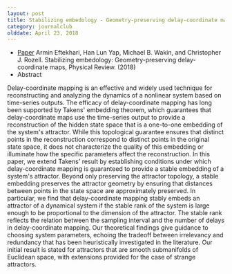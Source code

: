 ```yaml
---
layout: post
title: Stabilizing embedology - Geometry-preserving delay-coordinate maps (2018)
category: journalclub
olddate: April 23, 2018
---
```


* [Paper]({{site.url}}/journalclub/JCpapers/Eftekhair_Stabilizing_Embedology.pdf) Armin Eftekhari, Han Lun Yap, Michael B. Wakin, and Christopher J. Rozell. Stabilizing embedology: Geometry-preserving delay-coordinate maps, Physical Review. (2018)
* Abstract

Delay-coordinate mapping is an effective and widely used technique for reconstructing and analyzing the dynamics of a nonlinear system based on time-series outputs. The efficacy of delay-coordinate mapping has long been supported by Takens' embedding theorem, which guarantees that delay-coordinate maps use the time-series output to provide a reconstruction of the hidden state space that is a one-to-one embedding of the system's attractor. While this topological guarantee ensures that distinct points in the reconstruction correspond to distinct points in the original state space, it does not characterize the quality of this embedding or illuminate how the specific parameters affect the reconstruction. In this paper, we extend Takens' result by establishing conditions under which delay-coordinate mapping is guaranteed to provide a stable embedding of a system's attractor. Beyond only preserving the attractor topology, a stable embedding preserves the attractor geometry by ensuring that distances between points in the state space are approximately preserved. In particular, we find that delay-coordinate mapping stably embeds an attractor of a dynamical system if the stable rank of the system is large enough to be proportional to the dimension of the attractor. The stable rank reflects the relation between the sampling interval and the number of delays in delay-coordinate mapping. Our theoretical findings give guidance to choosing system parameters, echoing the tradeoff between irrelevancy and redundancy that has been heuristically investigated in the literature. Our initial result is stated for attractors that are smooth submanifolds of Euclidean space, with extensions provided for the case of strange attractors.